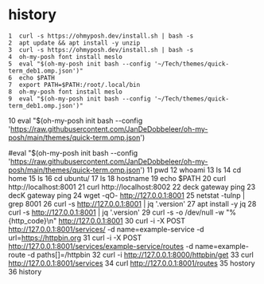 # history
    1  curl -s https://ohmyposh.dev/install.sh | bash -s
    2  apt update && apt install -y unzip 
    3  curl -s https://ohmyposh.dev/install.sh | bash -s
    4  oh-my-posh font install meslo
    5  eval "$(oh-my-posh init bash --config '~/Tech/themes/quick-term_deb1.omp.json')"
    6  echo $PATH
    7  export PATH=$PATH:/root/.local/bin
    8  oh-my-posh font install meslo
    9  eval "$(oh-my-posh init bash --config '~/Tech/themes/quick-term_deb1.omp.json')"
   10  eval "$(oh-my-posh init bash --config 'https://raw.githubusercontent.com/JanDeDobbeleer/oh-my-posh/main/themes/quick-term.omp.json')

#eval "$(oh-my-posh init bash --config 'https://raw.githubusercontent.com/JanDeDobbeleer/oh-my-posh/main/themes/quick-term.omp.json')
   11  pwd
   12  whoami
   13  ls
   14  cd home
   15  ls
   16  cd ubuntu/
   17  ls
   18  hostname
   19  echo $PATH
   20  curl http://localhost:8001
   21  curl http://localhost:8002
   22  deck gateway ping
   23  decK gateway ping
   24  wget -qO- http://127.0.0.1:8001
   25  netstat -tulnp | grep 8001
   26  curl -s http://127.0.0.1:8001 | jq '.version'
   27  apt install -y jq
   28  curl -s http://127.0.0.1:8001 | jq '.version'
   29  curl -s -o /dev/null -w "%{http_code}\n" http://127.0.0.1:8001
   30  curl -i -X POST http://127.0.0.1:8001/services/   -d name=example-service   -d url=https://httpbin.org
   31  curl -i -X POST http://127.0.0.1:8001/services/example-service/routes   -d name=example-route   -d paths[]=/httpbin
   32  curl -i http://127.0.0.1:8000/httpbin/get
   33  curl http://127.0.0.1:8001/services
   34  curl http://127.0.0.1:8001/routes
   35  hostory
   36  history

